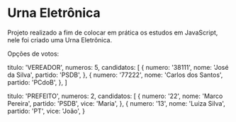 # Urna Eletrônica

Projeto realizado a fim de colocar em prática os estudos em JavaScript, nele foi criado uma Urna Eletrônica.

Opções de votos:

titulo: 'VEREADOR', numeros: 5,
candidatos: [ {
                numero: '38111',
                nome: 'José da Silva',
                partido: 'PSDB',
            },
            {
                numero: '77222',
                nome: 'Carlos dos Santos',
                partido: 'PCdoB',
            },
        ]
  
    
titulo: 'PREFEITO', numeros: 2,
candidatos: [
            {
                numero: '22',
                nome: 'Marco Pereira',
                partido: 'PSDB',
                vice: 'Maria',
            },
            {
                numero: '13',
                nome: 'Luiza Silva',
                partido: 'PT',
                vice: 'João',
             }
